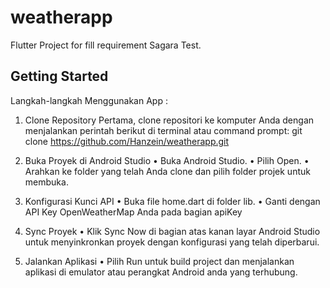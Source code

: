 # weatherapp

Flutter Project for fill requirement Sagara Test.

## Getting Started

Langkah-langkah Menggunakan App :
1.	Clone Repository 
Pertama, clone repositori ke komputer Anda dengan menjalankan perintah berikut di terminal atau command prompt:
git clone https://github.com/Hanzein/weatherapp.git

2.	Buka Proyek di Android Studio
•	Buka Android Studio.
•	Pilih Open.
•	Arahkan ke folder yang telah Anda clone dan pilih folder projek untuk membuka.

3.	Konfigurasi Kunci API
•	Buka file home.dart di folder lib.
•	Ganti dengan API Key OpenWeatherMap Anda pada bagian apiKey

4.	Sync Proyek
•	Klik Sync Now di bagian atas kanan layar Android Studio untuk menyinkronkan proyek dengan konfigurasi yang telah diperbarui.

5.	Jalankan Aplikasi
•	Pilih Run untuk build project dan menjalankan aplikasi di emulator atau perangkat Android anda yang terhubung.
